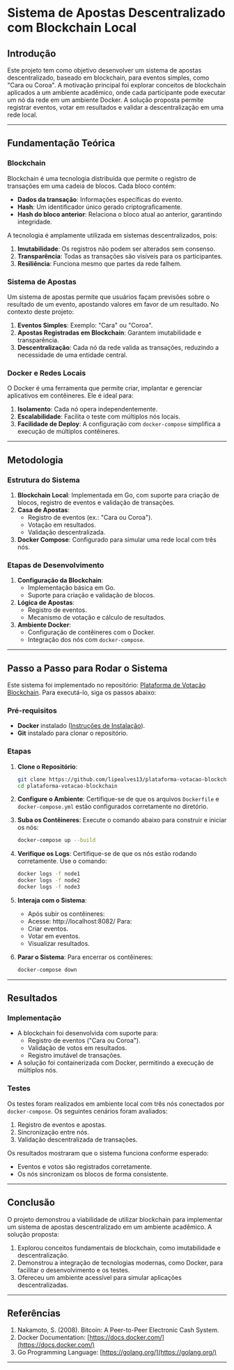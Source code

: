# Sistema de Apostas Descentralizado com Blockchain Local

## Introdução

Este projeto tem como objetivo desenvolver um sistema de apostas descentralizado, baseado em blockchain, para eventos simples, como "Cara ou Coroa". A motivação principal foi explorar conceitos de blockchain aplicados a um ambiente acadêmico, onde cada participante pode executar um nó da rede em um ambiente Docker. A solução proposta permite registrar eventos, votar em resultados e validar a descentralização em uma rede local.

---

## Fundamentação Teórica

### Blockchain
Blockchain é uma tecnologia distribuída que permite o registro de transações em uma cadeia de blocos. Cada bloco contém:
- **Dados da transação**: Informações específicas do evento.
- **Hash**: Um identificador único gerado criptograficamente.
- **Hash do bloco anterior**: Relaciona o bloco atual ao anterior, garantindo integridade.

A tecnologia é amplamente utilizada em sistemas descentralizados, pois:
1. **Imutabilidade**: Os registros não podem ser alterados sem consenso.
2. **Transparência**: Todas as transações são visíveis para os participantes.
3. **Resiliência**: Funciona mesmo que partes da rede falhem.

### Sistema de Apostas
Um sistema de apostas permite que usuários façam previsões sobre o resultado de um evento, apostando valores em favor de um resultado. No contexto deste projeto:
1. **Eventos Simples**: Exemplo: "Cara" ou "Coroa".
2. **Apostas Registradas em Blockchain**: Garantem imutabilidade e transparência.
3. **Descentralização**: Cada nó da rede valida as transações, reduzindo a necessidade de uma entidade central.

### Docker e Redes Locais
O Docker é uma ferramenta que permite criar, implantar e gerenciar aplicativos em contêineres. Ele é ideal para:
1. **Isolamento**: Cada nó opera independentemente.
2. **Escalabilidade**: Facilita o teste com múltiplos nós locais.
3. **Facilidade de Deploy**: A configuração com `docker-compose` simplifica a execução de múltiplos contêineres.

---

## Metodologia

### Estrutura do Sistema
1. **Blockchain Local**: Implementada em Go, com suporte para criação de blocos, registro de eventos e validação de transações.
2. **Casa de Apostas**:
   - Registro de eventos (ex.: "Cara ou Coroa").
   - Votação em resultados.
   - Validação descentralizada.
3. **Docker Compose**: Configurado para simular uma rede local com três nós.

### Etapas de Desenvolvimento
1. **Configuração da Blockchain**:
   - Implementação básica em Go.
   - Suporte para criação e validação de blocos.
2. **Lógica de Apostas**:
   - Registro de eventos.
   - Mecanismo de votação e cálculo de resultados.
3. **Ambiente Docker**:
   - Configuração de contêineres com o Docker.
   - Integração dos nós com `docker-compose`.

---

## Passo a Passo para Rodar o Sistema

Este sistema foi implementado no repositório: [Plataforma de Votação Blockchain](https://github.com/lipealves13/plataforma-votacao-blockchain.git). Para executá-lo, siga os passos abaixo:

### Pré-requisitos
- **Docker** instalado ([Instruções de Instalação](https://docs.docker.com/get-docker/)).
- **Git** instalado para clonar o repositório.

### Etapas
1. **Clone o Repositório**:
   ```bash
   git clone https://github.com/lipealves13/plataforma-votacao-blockchain.git
   cd plataforma-votacao-blockchain
   ```

2. **Configure o Ambiente**:
   Certifique-se de que os arquivos `Dockerfile` e `docker-compose.yml` estão configurados corretamente no diretório.

3. **Suba os Contêineres**:
   Execute o comando abaixo para construir e iniciar os nós:
   ```bash
   docker-compose up --build
   ```

4. **Verifique os Logs**:
   Certifique-se de que os nós estão rodando corretamente. Use o comando:
   ```bash
   docker logs -f node1
   docker logs -f node2
   docker logs -f node3
   ```

5. **Interaja com o Sistema**:
   - Após subir os contêineres:
   - Acesse: http://localhost:8082/
   Para:
   - Criar eventos.
   - Votar em eventos.
   - Visualizar resultados.

7. **Parar o Sistema**:
   Para encerrar os contêineres:
   ```bash
   docker-compose down
   ```

---

## Resultados

### Implementação
- A blockchain foi desenvolvida com suporte para:
  - Registro de eventos ("Cara ou Coroa").
  - Validação de votos em resultados.
  - Registro imutável de transações.
- A solução foi containerizada com Docker, permitindo a execução de múltiplos nós.

### Testes
Os testes foram realizados em ambiente local com três nós conectados por `docker-compose`. Os seguintes cenários foram avaliados:
1. Registro de eventos e apostas.
2. Sincronização entre nós.
3. Validação descentralizada de transações.

Os resultados mostraram que o sistema funciona conforme esperado:
- Eventos e votos são registrados corretamente.
- Os nós sincronizam os blocos de forma consistente.

---

## Conclusão

O projeto demonstrou a viabilidade de utilizar blockchain para implementar um sistema de apostas descentralizado em um ambiente acadêmico. A solução proposta:
1. Explorou conceitos fundamentais de blockchain, como imutabilidade e descentralização.
2. Demonstrou a integração de tecnologias modernas, como Docker, para facilitar o desenvolvimento e os testes.
3. Ofereceu um ambiente acessível para simular aplicações descentralizadas.

---

## Referências

1. Nakamoto, S. (2008). Bitcoin: A Peer-to-Peer Electronic Cash System.
2. Docker Documentation: [https://docs.docker.com/](https://docs.docker.com/)
3. Go Programming Language: [https://golang.org/](https://golang.org/)

---
